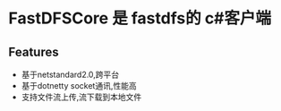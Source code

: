 # FastDFSCore 是 fastdfs的 c#客户端

## Features

- 基于netstandard2.0,跨平台
- 基于dotnetty socket通讯,性能高
- 支持文件流上传,流下载到本地文件